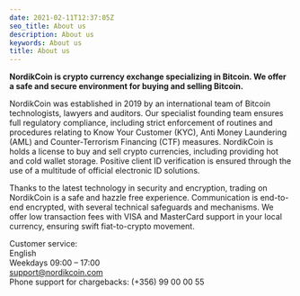 ```yaml
---
date: 2021-02-11T12:37:05Z
seo_title: About us
description: About us
keywords: About us
title: About us
---
```


**NordikCoin is crypto currency exchange specializing in Bitcoin. We offer a safe and secure environment for buying and selling Bitcoin.**

NordikCoin was established in 2019 by an international team of Bitcoin technologists, lawyers and auditors. Our specialist founding team ensures full regulatory compliance, including strict enforcement of routines and procedures relating to Know Your Customer (KYC), Anti Money Laundering (AML) and Counter-Terrorism Financing (CTF) measures. NordikCoin is holds a license to buy and sell crypto currencies, including providing hot and cold wallet storage. Positive client ID verification is ensured through the use of a multitude of official electronic ID solutions.

Thanks to the latest technology in security and encryption, trading on NordikCoin is a safe and hazzle free experience. Communication is end-to-end encrypted, with several technical safeguards and mechanisms. We offer low transaction fees with VISA and MasterCard support in your local currency, ensuring swift fiat-to-crypto movement.

Customer service:  
English  
Weekdays 09:00 – 17:00  
support@nordikcoin.com  
Phone support for chargebacks: (+356) 99 00 00 55

